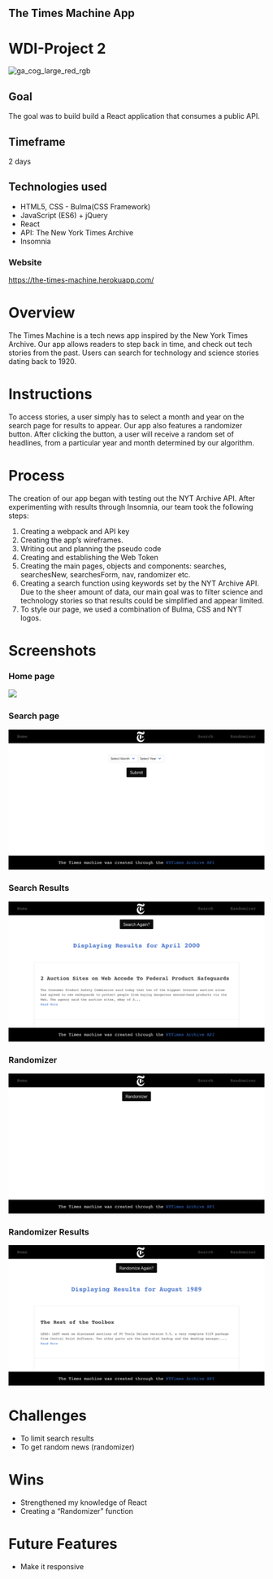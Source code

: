 ## The Times Machine App
# WDI-Project 2
![ga_cog_large_red_rgb](https://cloud.githubusercontent.com/assets/40461/8183776/469f976e-1432-11e5-8199-6ac91363302b.png)

## Goal
The goal was to build build a React application that consumes a public API.

## Timeframe
2 days

## Technologies used
* HTML5, CSS - Bulma(CSS Framework)
* JavaScript (ES6) + jQuery
* React
* API: The New York Times Archive
* Insomnia

### Website
https://the-times-machine.herokuapp.com/

# Overview
The Times Machine is a tech news app inspired by the New York Times Archive. Our app allows readers to step back in time, and check out tech stories from the past. Users can search for technology and science stories dating back to 1920.

# Instructions
To access stories, a user simply has to select a month and year on the search page for results to appear. Our app also features a randomizer button. After clicking the button, a user will receive a random set of headlines, from a particular year and month determined by our algorithm.   

# Process
The creation of our app began with testing out the NYT Archive API. After experimenting with results through Insomnia, our team took the following steps:
1. Creating a webpack and API key
2. Creating the app’s wireframes.
3. Writing out and planning the pseudo code
4. Creating and establishing the Web Token
5. Creating the main pages, objects and components: searches, searchesNew, searchesForm, nav, randomizer etc.
6. Creating a search function using keywords set by the NYT Archive API. Due to the sheer amount of data, our main goal was to filter science and technology stories so that results could be simplified and appear limited.
7. To style our page, we used a combination of Bulma, CSS and NYT logos.

# Screenshots

### Home page
![](src/assets/home.png)

### Search page
![](src/assets/search-archive.png)

### Search Results
![](src/assets/search-results.png)

### Randomizer
![](src/assets/randomizer-button.png)

### Randomizer Results
![](src/assets/randomizer-results.png)

# Challenges
* To limit search results
* To get random news (randomizer)

# Wins
* Strengthened my knowledge of React
* Creating a “Randomizer” function

# Future Features
* Make it responsive
